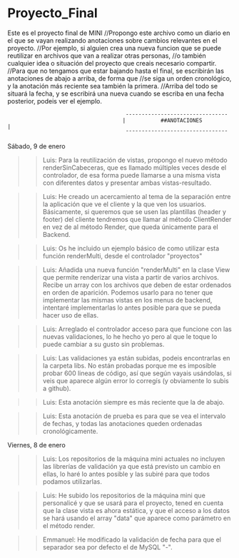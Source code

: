 # Proyecto_Final
Este es el proyecto final de MINI
//Propongo este archivo como un diario en el que se vayan realizando anotaciones sobre cambios relevantes en el proyecto.
//Por ejemplo, si alguien crea una nueva funcion que se puede reutilizar en archivos que van a realizar otras personas,
//o también cualquier idea o situación del proyecto que creais necesario compartir.
//Para que no tengamos que estar bajando hasta el final, se escribirán las anotaciones de abajo a arriba, de forma que
//se siga un orden cronológico, y la anotación más reciente sea también la primera.
//Arriba del todo se situará la fecha, y se escribirá una nueva cuando se escriba en una fecha posterior, podeis ver el ejemplo.

                                         --------------------------------
                                        |           ##ANOTACIONES          |
                                         ¯¯¯¯¯¯¯¯¯¯¯¯¯¯¯¯¯¯¯¯¯¯¯¯¯¯¯¯¯¯¯¯
Sábado, 9 de enero

>> Luis: Para la reutilización de vistas, propongo el nuevo método renderSinCabeceras, que es llamado múltiples veces desde
>> el controlador, de esa forma puede llamarse a una misma vista con diferentes datos y presentar ambas vistas-resultado.

>> Luis: He creado un acercamiento al tema de la separación entre la aplicación que ve el cliente y la que ven los usuarios.
>> Básicamente, si queremos que se usen las plantillas (header y footer) del cliente tendremos que llamar al método
>> ClientRender en vez de al método Render, que queda únicamente para el Backend.

>> Luis: Os he incluido un ejemplo básico de como utilizar esta función renderMulti, desde el
>> controlador "proyectos"

>> Luis: Añadida una nueva función "renderMulti" en la clase View que permite renderizar una vista
>> a partir de varios archivos. Recibe un array con los archivos que deben de estar ordenados en
>> orden de aparición. Podemos usarlo para no tener que implementar las mismas vistas en los
>> menus de backend, intentaré implementarlas lo antes posible para que se pueda hacer uso de ellas. 

>> Luis: Arreglado el controlador acceso para que funcione con las nuevas validaciones, lo he hecho yo pero al que le
>> toque lo puede cambiar a su gusto sin problemas.

>> Luis: Las validaciones ya están subidas, podeis encontrarlas en la carpeta libs.
>> No están probadas porque me es imposible probar 600 lineas de código, así que según vayais usándolas,
>> si veis que aparece algún error lo corregís (y obviamente lo subis a github).

>> Luis: Esta anotación siempre es más reciente que la de abajo. 

>> Luis: Esta anotación de prueba es para que se vea el intervalo de fechas, y todas las anotaciones queden ordenadas
>> cronológicamente.

Viernes, 8 de enero

>> Luis: Los repositorios de la máquina mini actuales no incluyen las librerías de validación ya que está previsto
>> un cambio en ellas, lo haré lo antes posible y las subiré para que todos podamos utilizarlas.

>> Luis: He subido los repositorios de la máquina mini que personalicé y que se usará para el proyecto,
>> tened en cuenta que la clase vista es ahora estática, y que el acceso a los datos se hará usando el
>> array "data" que aparece como parámetro en el método render.

>> Emmanuel: He modificado la validación de fecha para que el separador sea por defecto el de MySQL "-".
